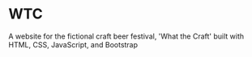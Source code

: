 # WTC
A website for the fictional craft beer festival, 'What the Craft' built with HTML, CSS, JavaScript, and Bootstrap
